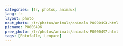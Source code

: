 ```yaml
---
categories: [fr, photos, animaux]
lang: fr
layout: photo
next_photo: /fr/photos/animals/animals-P0000493.html
picname: P0000496
prev_photo: /fr/photos/animals/animals-P0000497.html
tags: [Fotofalle, Leopard]
---
```

